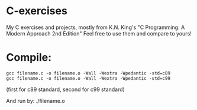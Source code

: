 # C-exercises
My C exercises and projects, mostly from K.N. King's "C Programming: A Modern Approach 2nd Edition"
Feel free to use them and compare to yours!

# Compile:
```
gcc filename.c -o filename.o -Wall -Wextra -Wpedantic -std=c89
gcc filename.c -o filename.o -Wall -Wextra -Wpedantic -std=c99
```
(first for c89 standard, second for c99 standard)

And run by:
./filename.o
